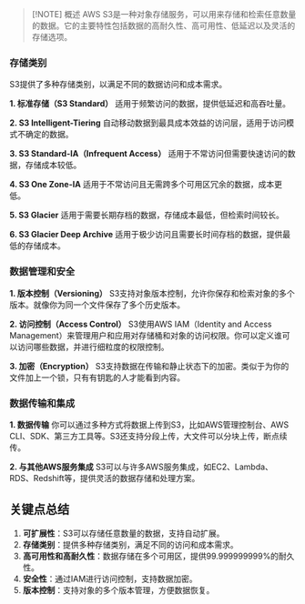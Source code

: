 >[!NOTE] 概述
>AWS S3是一种对象存储服务，可以用来存储和检索任意数量的数据。它的主要特性包括数据的高耐久性、高可用性、低延迟以及灵活的存储选项。

### 存储类别

S3提供了多种存储类别，以满足不同的数据访问和成本需求。

**1. 标准存储（S3 Standard）** 适用于频繁访问的数据，提供低延迟和高吞吐量。

**2. S3 Intelligent-Tiering** 自动移动数据到最具成本效益的访问层，适用于访问模式不确定的数据。

**3. S3 Standard-IA（Infrequent Access）** 适用于不常访问但需要快速访问的数据，存储成本较低。

**4. S3 One Zone-IA** 适用于不常访问且无需跨多个可用区冗余的数据，成本更低。

**5. S3 Glacier** 适用于需要长期存档的数据，存储成本最低，但检索时间较长。

**6. S3 Glacier Deep Archive** 适用于极少访问且需要长时间存档的数据，提供最低的存储成本。

### 数据管理和安全

**1. 版本控制（Versioning）** S3支持对象版本控制，允许你保存和检索对象的多个版本。就像你为同一个文件保存了多个历史版本。

**2. 访问控制（Access Control）** S3使用AWS IAM（Identity and Access Management）来管理用户和应用对存储桶和对象的访问权限。你可以定义谁可以访问哪些数据，并进行细粒度的权限控制。

**3. 加密（Encryption）** S3支持数据在传输和静止状态下的加密。类似于为你的文件加上一个锁，只有有钥匙的人才能看到内容。

### 数据传输和集成

**1. 数据传输** 你可以通过多种方式将数据上传到S3，比如AWS管理控制台、AWS CLI、SDK、第三方工具等。S3还支持分段上传，大文件可以分块上传，断点续传。

**2. 与其他AWS服务集成** S3可以与许多AWS服务集成，如EC2、Lambda、RDS、Redshift等，提供灵活的数据存储和处理方案。

## 关键点总结

1. **可扩展性**：S3可以存储任意数量的数据，支持自动扩展。
2. **存储类别**：提供多种存储类别，满足不同的访问和成本需求。
3. **高可用性和高耐久性**：数据存储在多个可用区，提供99.999999999%的耐久性。
4. **安全性**：通过IAM进行访问控制，支持数据加密。
5. **版本控制**：支持对象的多个版本管理，方便数据恢复。